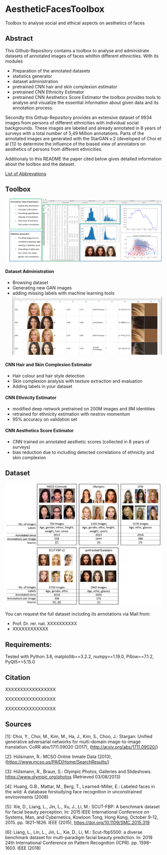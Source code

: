 # AestheticFacesToolbox
Toolbox to analyse social and ethical aspects on aesthetics of faces

## Abstract
This Github-Repository contains a toolbox to analyse and administrate datasets of annotated images of 
faces whithin different ethnicities. With its modules
* Preparation of the annotated datasets
* statistics generator
* dataset administration
* pretrained CNN hair and skin complexion estimator
* pretrained CNN Ethnicity Estimator
* pretrained CNN Aesthetics Score Estimator
the toolbox provides tools to analyse and visualize the essential information about given data and its annotation process.
 
Secondly this Githup-Repository provides an extensive dataset of 9934 images from persons of different ethnicities 
with individual social backgrounds. These images are labeled and already annotated in 8 years of surveys with a total number 
of 5,49 Million annotations. Parts of the annotated images are generated with the StarGAN v.2 \(developed of Choi et al \[1\]\) 
to determine the influence of the biased view of annotators on aesthetics of persons from different ethnicities.

Additionaly to this README the paper cited below gives detailed information about the toolbox and the dataset.  	

[List of Abbrevations](../../wiki/List-of-Abbreviations-and-Acronyms/)

## Toolbox
![Aesthetic Faces Toolbox](img/aesthetic_toolbox.png)

#### Dataset Administration
* Browsing dataset
* Generating new GAN images
* adding missing labels with machine learning tools
![Dataset Explorer](img/Dataset_Explorer.png)

#### CNN Hair and Skin Complexion Estimator
* Hair colour and hair style detection 
* Skin complexion analysis with texture extraction and evaluation
* Adding labels in your dataset
	
#### CNN Ethnicity Estimator
* modified deep network pretrained on 200M images and 8M identities
* retrained for ethnicity estimation with nestrov momentum
* 95% accuracy on validation set
	
#### CNN Aesthetics Score Estimator
* CNN trained on annotated aesthetic scores (collected in 8 years of surveys)
* bias reduction due to including detected correlations of ethnicity and skin complexion
	
## Dataset
![Dataset Overview](img/Dataset.png)

You can request the full dataset including its annotations via Mail from: 
* Prof. Dr. rer. nat. XXXXXXXXXX
* XXXXXXXXXXXX

## Requirements:
Tested with Python 3.6, matplotlib==3.2.2, numpy==1.19.0, Pillow==7.1.2, PyQt5==5.15.0

## Citation
XXXXXXXXXXXXXXXXX

XXXXXXXXXXXXXXXXX

XXXXXXXXXXXXXXXXX

## Sources
[1]:	Choi, Y., Choi, M., Kim, M., Ha, J., Kim, S., Choo, J.: Stargan: Unified generative adversarial networks for multi-domain image-to-image translation. CoRR abs/1711.09020 (2017), (http://arxiv.org/abs/1711.09020/)

[2]:	Hülsmann, R.: MCSO Online Inmate Data (2013), (https://www.mcso.us/PAID/Home/SearchResults/)

[3]:	Hülsmann, R., Braun, S.: Olympic Photos, Galleries and Slideshows. https://www.olympic.org/photos (Retrieved 03/08/2013)

[4]:	Huang, G.B., Mattar, M., Berg, T., Learned-Miller, E.: Labeled faces in the wild: A database forstudying face recognition in unconstrained environments (2008)

[5]:	Xie, D., Liang, L., Jin, L., Xu, J., Li, M.: SCUT-FBP: A benchmark dataset for facial beauty perception. In: 2015 IEEE International Conference on Systems, Man, and Cybernetics, Kowloon Tong, Hong Kong, October 9-12, 2015. pp. 1821–1826. IEEE (2015), https://doi.org/10.1109/SMC.2015.319

[6]:	Liang, L., Lin, L., Jin, L., Xie, D., Li, M.: Scut-fbp5500: a diverse benchmark dataset for multi-paradigm facial beauty prediction. In: 2018 24th International Conference on Pattern Recognition (ICPR). pp. 1598–1603. IEEE (2018)

